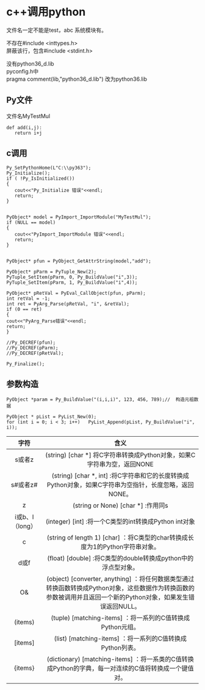 # c++调用python

文件名一定不能是test，abc 系统模块有。  

不存在#include <inttypes.h>  
屏蔽该行，包含#include <stdint.h>  

没有python36_d.lib  
pyconfig.h中  
pragma comment(lib,"python36_d.lib")
改为python36.lib

## Py文件

文件名MyTestMul  

```
def add(i,j):  
   return i+j
```

## c调用

```
Py_SetPythonHome(L"C:\\py363");
Py_Initialize();
if ( !Py_IsInitialized())
{
   cout<<"Py_Initialize 错误"<<endl;
   return;
}


PyObject* model = PyImport_ImportModule("MyTestMul");
if (NULL == model)
{
   cout<<"PyImport_ImportModule 错误"<<endl;
   return;
}


PyObject* pfun = PyObject_GetAttrString(model,"add");

PyObject* pParm = PyTuple_New(2);
PyTuple_SetItem(pParm, 0, Py_BuildValue("i",3));
PyTuple_SetItem(pParm, 1, Py_BuildValue("i",4));

PyObject* pRetVal = PyEval_CallObject(pfun, pParm);
int retVal = -1;  
int ret = PyArg_Parse(pRetVal, "i", &retVal);
if (0 == ret)
{
cout<<"PyArg_Parse错误"<<endl;
return;
}

//Py_DECREF(pfun);
//Py_DECREF(pParm);
//Py_DECREF(pRetVal);

Py_Finalize();
```

## 参数构造

```
PyObject *param = Py_BuildValue("(i,i,i)", 123, 456, 789);//  构造元祖数据

PyObject * pList = PyList_New(0);
for (int i = 0; i < 3; i++)   PyList_Append(pList, Py_BuildValue("i", i));
```

|字符             |含义        |
|:-:              |:-:        |
|s或者z           |(string) [char *]   将C字符串转换成Python对象，如果C字符串为空，返回NONE |
|s#或者z#         |(string) [char *, int] :将C字符串和它的长度转换成Python对象，如果C字符串为空指针，长度忽略，返回NONE。|
|z                |(string or None) [char *] :作用同s|
|i或b、l（long）   |(integer) [int] :将一个C类型的int转换成Python int对象|
|c                |(string of length 1) [char] ：将C类型的char转换成长度为1的Python字符串对象。|
|d或f             |(float) [double] :将C类型的double转换成python中的浮点型对象。|
|O&               |(object) [converter, anything] ：将任何数据类型通过转换函数转换成Python对象，这些数据作为转换函数的参数被调用并且返回一个新的Python对象，如果发生错误返回NULL。|
|(items)          |(tuple) [matching-items] ：将一系列的C值转换成Python元组。|
|[items]          |(list) [matching-items] ：将一系列的C值转换成Python列表。|
|{items}          |(dictionary) [matching-items] ：将一系类的C值转换成Python的字典，每一对连续的C值将转换成一个键值对。|
